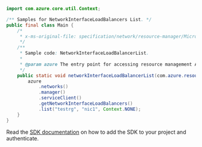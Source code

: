 ```java
import com.azure.core.util.Context;

/** Samples for NetworkInterfaceLoadBalancers List. */
public final class Main {
    /*
     * x-ms-original-file: specification/network/resource-manager/Microsoft.Network/stable/2021-05-01/examples/NetworkInterfaceLoadBalancerList.json
     */
    /**
     * Sample code: NetworkInterfaceLoadBalancerList.
     *
     * @param azure The entry point for accessing resource management APIs in Azure.
     */
    public static void networkInterfaceLoadBalancerList(com.azure.resourcemanager.AzureResourceManager azure) {
        azure
            .networks()
            .manager()
            .serviceClient()
            .getNetworkInterfaceLoadBalancers()
            .list("testrg", "nic1", Context.NONE);
    }
}
```

Read the [SDK documentation](https://github.com/Azure/azure-sdk-for-java/blob/azure-resourcemanager_2.15.0/sdk/resourcemanager/azure-resourcemanager/README.md) on how to add the SDK to your project and authenticate.

